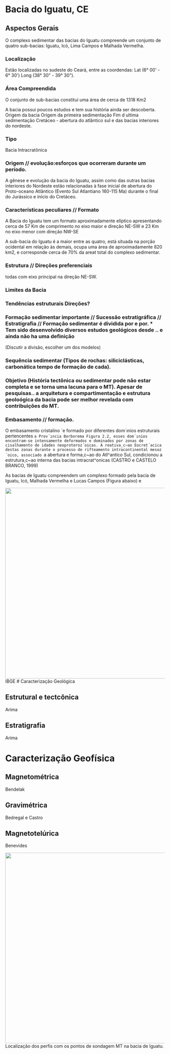 # Bacia do Iguatu, CE

## Aspectos Gerais
O complexo sedimentar das bacias do Iguatu compreende um conjunto de quatro sub-bacias: Iguatu, Icó, Lima Campos e Malhada Vermelha.

### Localização
Estão localizadas no sudeste do Ceará, entre as coordendas: Lat (6° 00' - 6° 30') Long (38° 30" - 39° 30").

### Área Compreendida
O conjunto de sub-bacias constitui uma área de cerca de 1318 Km2

A bacia possui poucos estudos e tem sua história ainda ser descoberta.
Origem da bacia
Origem da primeira sedimentação
Fim d ultima sedimentação
 Cretáceo - abertura do atlântico sul e das bacias interiores do nordeste.

### Tipo
 Bacia Intracratônica
### Origem // evolução:esforços que ocorreram durante um período.
A gênese e evolução da bacia do Iguatu, assim como das outras bacias interiores do Nordeste estão relacionadas à fase inicial de abertura do Proto-oceano Atlântico (Evento Sul Atlantiano 160-115 Ma) durante o final do Jurássico e início do Cretáceo.

### Características peculiares // Formato
A Bacia do Iguatu tem um formato aproximadamente elíptico apresentando cerca de 57 Km de comprimento no eixo maior e direção NE-SW e 23 Km no eixo menor com direção NW-SE

A sub-bacia do Iguatu é a maior entre as quatro, está situada na porção ocidental em relação às demais, ocupa uma àrea de aproximadamente 820 km2, e corresponde cerca de 70% da areat total do complexo sedimentar.

### Estrutura // Direções preferenciais
todas com eixo principal na direção NE-SW. 

### Limites da Bacia
### Tendências estruturais Direções?
### Formação sedimentar importante // Sucessão estratigráfica // Estratígrafia // Formação sedimentar é dividida por e por. * Tem sido desenvolvido diversos estudos geológicos desde .. e ainda não ha uma definição 
(Discutir a divisão, escolher um dos modelos) 

### Sequência sedimentar (Tipos de rochas: siliciclásticas, carbonática tempo de formação de cada).
### Objetivo (História tectônica ou sedimentar pode não estar completa e se torna uma lacuna para o MT). Apesar de pesquisas.. a arquitetura e compartimentação e estrutura geoloógica da bacia pode ser melhor revelada com contribuições do MT.

 

### Embasamento // formação.
O embasamento cristalino ´e formado por diferentes dom´ınios estruturais pertencentes `a Prov´ıncia Borborema Figura 2.2, esses dom´ınios encontram-se intensamente
deformados e dominados por zonas de cisalhamento de idades neoproteroz´oicas. A
reativa¸c~ao Eocret´acica destas zonas durante o processo de rifteamento intracontinental mesoz´oico, associado `a abertura e forma¸c~ao do Atl^antico Sul, condicionou a
estrutura¸c~ao interna das bacias intracrat^onicas (CASTRO e CASTELO BRANCO,
1999)


As bacias de Iguatu compreendem um complexo formado pela bacia de Iguatu, Icó, Malhada Vermelha e Lucas Campos (Figura abaixo) e 

<img src='https://github.com/arturbenevides/Magnetotelurico/blob/master/Bacia%20do%20Iguatu/Figs/baciasdo_iguatu.png' width = 600>
IBGE
# Caracterização Geológica

## Estrutural e tectcônica 

Arima

## Estratigrafia

Arima

# Caracterização Geofísica

## Magnetométrica

Bendelak

## Gravimétrica

Bedregal e Castro

## Magnetotelúrica

Benevides

<img src='https://github.com/arturbenevides/Magnetotelurico/blob/master/Bacia%20do%20Iguatu/Figs/bacia_iguatu_perfis.png' width=600>
Localização dos perfis com os pontos de sondagem MT na bacia de Iguatu. 
